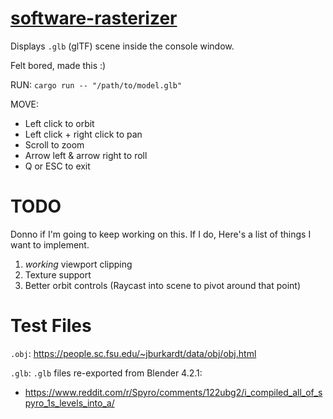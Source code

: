 
# [software-rasterizer](https://github.com/Vulae/software-rasterizer)

Displays `.glb` (glTF) scene inside the console window.

Felt bored, made this :)


RUN: `cargo run -- "/path/to/model.glb"`

MOVE:
- Left click to orbit
- Left click + right click to pan
- Scroll to zoom
- Arrow left & arrow right to roll
- Q or ESC to exit

# TODO

Donno if I'm going to keep working on this.
If I do, Here's a list of things I want to implement.
1. *working* viewport clipping
2. Texture support
3. Better orbit controls (Raycast into scene to pivot around that point)

# Test Files

`.obj`: https://people.sc.fsu.edu/~jburkardt/data/obj/obj.html

`.glb`: `.glb` files re-exported from Blender 4.2.1:
- https://www.reddit.com/r/Spyro/comments/122ubg2/i_compiled_all_of_spyro_1s_levels_into_a/

